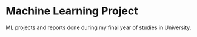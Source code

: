 # Machine Learning Project
ML projects and reports done during my final year of studies in University.
